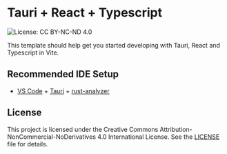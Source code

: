 # Tauri + React + Typescript

![License: CC BY-NC-ND 4.0](https://licensebuttons.net/l/by-nc-nd/4.0/88x31.png)

This template should help get you started developing with Tauri, React and Typescript in Vite.

## Recommended IDE Setup

- [VS Code](https://code.visualstudio.com/) + [Tauri](https://marketplace.visualstudio.com/items?itemName=tauri-apps.tauri-vscode) + [rust-analyzer](https://marketplace.visualstudio.com/items?itemName=rust-lang.rust-analyzer)

## License

This project is licensed under the Creative Commons Attribution-NonCommercial-NoDerivatives 4.0 International License. See the [LICENSE](./LICENSE) file for details.

